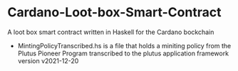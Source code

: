 # Cardano-Loot-box-Smart-Contract
A loot box smart contract written in Haskell for the Cardano bockchain
- MintingPolicyTranscribed.hs is a file that holds a miniting policy from the Plutus Pioneer Program transcribed to the plutus application framework version v2021-12-20
